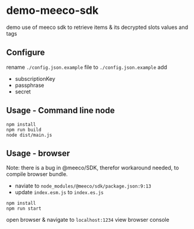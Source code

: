 # demo-meeco-sdk

demo use of meeco sdk to retrieve items &amp; its decrypted slots values and tags

## Configure

rename `./config.json.example` file to `./config.json.example`
add

* subscriptionKey
* passphrase
* secret

## Usage - Command line node

```
npm install 
npm run build
node dist/main.js

```

## Usage - browser

 Note: there is a bug in @meeco/SDK, therefor workaround needed, to compile browser bundle.

* naviate to `node_modules/@meeco/sdk/package.json:9:13`
* update `index.esm.js` to `index.es.js`

```
npm install 
npm run start

```

open browser & navigate to `localhost:1234`
view browser console
